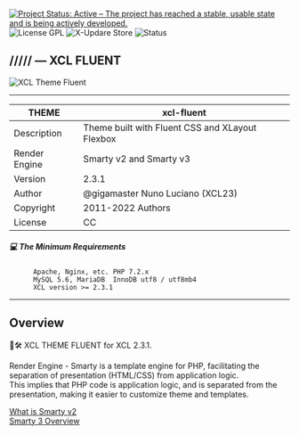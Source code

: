 [![Project Status: Active – The project has reached a stable, usable state and is being actively developed.](https://www.repostatus.org/badges/2.0.0/active.svg)](https://github.com/xoopscube/)
![License GPL](https://img.shields.io/badge/License-GPL-green)
![X-Updare Store](https://img.shields.io/badge/X--Update%20Store-Pending-red)
![Status](https://img.shields.io/badge/STATUS%20WIP-orange)

## ///// — XCL FLUENT

![XCL Theme Fluent](https://raw.githubusercontent.com/xoopscube-themes/xcl-neumorphic/0c590d76cf1e69b704316bef80e3e8704305a008/xcl-neumorphic%2B114.PNG)

---

THEME | xcl-fluent
------------ | -------------
Description | Theme built with Fluent CSS and XLayout Flexbox
Render Engine | Smarty v2 and Smarty v3
Version | 2.3.1
Author | @gigamaster Nuno Luciano (XCL23)
Copyright | 2011-2022 Authors
License | CC


##### :computer: The Minimum Requirements



          Apache, Nginx, etc. PHP 7.2.x
          MySQL 5.6, MariaDB  InnoDB utf8 / utf8mb4
          XCL version >= 2.3.1



-----


## Overview   

🚧🛠 XCL THEME FLUENT for XCL 2.3.1.

Render Engine - Smarty is a template engine for PHP, facilitating the separation of presentation (HTML/CSS) from application logic.  
This implies that PHP code is application logic, and is separated from the presentation, making it easier to customize theme and templates.

[What is Smarty v2](https://www.smarty.net/docsv2/en/what.is.smarty.tpl)    
[Smarty 3 Overview](https://www.smarty.net/v3_overview)    


